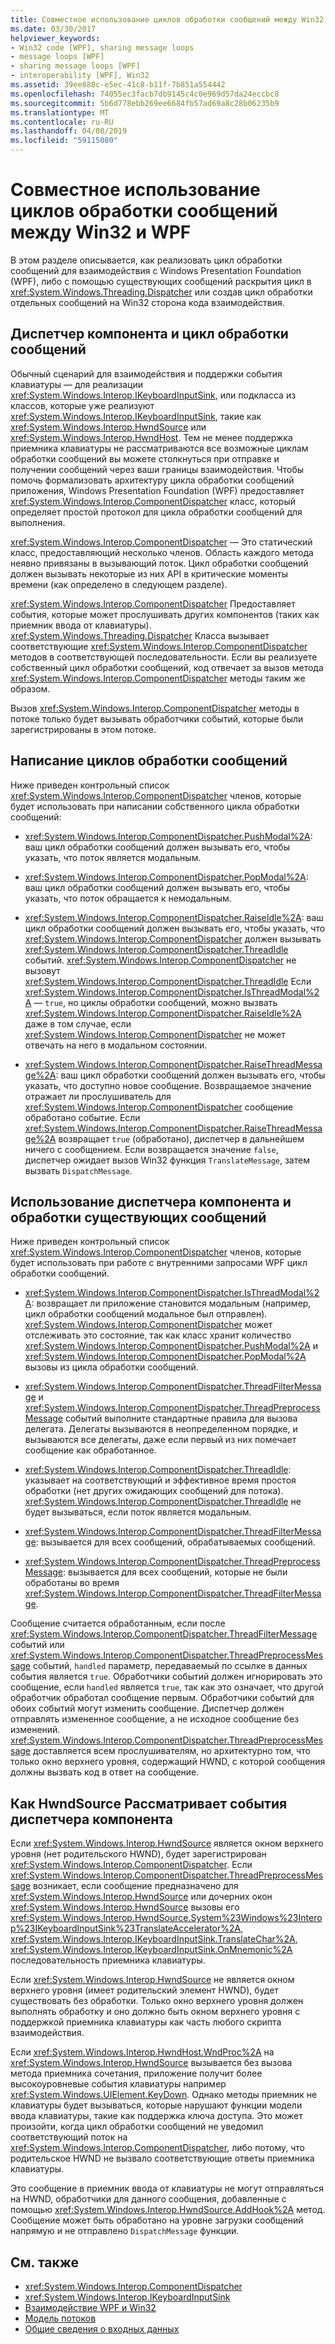 ```yaml
---
title: Совместное использование циклов обработки сообщений между Win32 и WPF
ms.date: 03/30/2017
helpviewer_keywords:
- Win32 code [WPF], sharing message loops
- message loops [WPF]
- sharing message loops [WPF]
- interoperability [WPF], Win32
ms.assetid: 39ee888c-e5ec-41c8-b11f-7b851a554442
ms.openlocfilehash: 74055ec3facb7db9145c4c0e969d57da24eccbc8
ms.sourcegitcommit: 5b6d778ebb269ee6684fb57ad69a8c28b06235b9
ms.translationtype: MT
ms.contentlocale: ru-RU
ms.lasthandoff: 04/08/2019
ms.locfileid: "59115080"
---
```

# <a name="sharing-message-loops-between-win32-and-wpf"></a>Совместное использование циклов обработки сообщений между Win32 и WPF
В этом разделе описывается, как реализовать цикл обработки сообщений для взаимодействия с Windows Presentation Foundation (WPF), либо с помощью существующих сообщений раскрытия цикл в <xref:System.Windows.Threading.Dispatcher> или создав цикл обработки отдельных сообщений на Win32 сторона кода взаимодействия.  
  
## <a name="componentdispatcher-and-the-message-loop"></a>Диспетчер компонента и цикл обработки сообщений  
 Обычный сценарий для взаимодействия и поддержки события клавиатуры — для реализации <xref:System.Windows.Interop.IKeyboardInputSink>, или подкласса из классов, которые уже реализуют <xref:System.Windows.Interop.IKeyboardInputSink>, такие как <xref:System.Windows.Interop.HwndSource> или <xref:System.Windows.Interop.HwndHost>. Тем не менее поддержка приемника клавиатуры не рассматриваются все возможные циклам обработки сообщений вы можете столкнуться при отправке и получении сообщений через ваши границы взаимодействия. Чтобы помочь формализовать архитектуру цикла обработки сообщений приложения, Windows Presentation Foundation (WPF) предоставляет <xref:System.Windows.Interop.ComponentDispatcher> класс, который определяет простой протокол для цикла обработки сообщений для выполнения.  
  
 <xref:System.Windows.Interop.ComponentDispatcher> — Это статический класс, предоставляющий несколько членов. Область каждого метода неявно привязаны в вызывающий поток. Цикл обработки сообщений должен вызывать некоторые из них API в критические моменты времени (как определено в следующем разделе).  
  
 <xref:System.Windows.Interop.ComponentDispatcher> Предоставляет события, которые может прослушивать других компонентов (таких как приемник ввода от клавиатуры). <xref:System.Windows.Threading.Dispatcher> Класса вызывает соответствующие <xref:System.Windows.Interop.ComponentDispatcher> методов в соответствующей последовательности. Если вы реализуете собственный цикл обработки сообщений, код отвечает за вызов метода <xref:System.Windows.Interop.ComponentDispatcher> методы таким же образом.  
  
 Вызов <xref:System.Windows.Interop.ComponentDispatcher> методы в потоке только будет вызывать обработчики событий, которые были зарегистрированы в этом потоке.  
  
## <a name="writing-message-loops"></a>Написание циклов обработки сообщений  
 Ниже приведен контрольный список <xref:System.Windows.Interop.ComponentDispatcher> членов, которые будет использовать при написании собственного цикла обработки сообщений:  
  
-   <xref:System.Windows.Interop.ComponentDispatcher.PushModal%2A>: ваш цикл обработки сообщений должен вызывать его, чтобы указать, что поток является модальным.  
  
-   <xref:System.Windows.Interop.ComponentDispatcher.PopModal%2A>: ваш цикл обработки сообщений должен вызывать его, чтобы указать, что поток обращается к немодальным.  
  
-   <xref:System.Windows.Interop.ComponentDispatcher.RaiseIdle%2A>: ваш цикл обработки сообщений должен вызывать его, чтобы указать, что <xref:System.Windows.Interop.ComponentDispatcher> должен вызывать <xref:System.Windows.Interop.ComponentDispatcher.ThreadIdle> событий. <xref:System.Windows.Interop.ComponentDispatcher> не вызовут <xref:System.Windows.Interop.ComponentDispatcher.ThreadIdle> Если <xref:System.Windows.Interop.ComponentDispatcher.IsThreadModal%2A> — `true`, но циклы обработки сообщений, можно вызвать <xref:System.Windows.Interop.ComponentDispatcher.RaiseIdle%2A> даже в том случае, если <xref:System.Windows.Interop.ComponentDispatcher> не может отвечать на него в модальном состоянии.  
  
-   <xref:System.Windows.Interop.ComponentDispatcher.RaiseThreadMessage%2A>: ваш цикл обработки сообщений должен вызывать его, чтобы указать, что доступно новое сообщение. Возвращаемое значение отражает ли прослушиватель для <xref:System.Windows.Interop.ComponentDispatcher> сообщение обработано событие. Если <xref:System.Windows.Interop.ComponentDispatcher.RaiseThreadMessage%2A> возвращает `true` (обработано), диспетчер в дальнейшем ничего с сообщением. Если возвращается значение `false`, диспетчер ожидает вызов Win32 функция `TranslateMessage`, затем вызвать `DispatchMessage`.  
  
## <a name="using-componentdispatcher-and-existing-message-handling"></a>Использование диспетчера компонента и обработки существующих сообщений  
 Ниже приведен контрольный список <xref:System.Windows.Interop.ComponentDispatcher> членов, которые будет использовать при работе с внутренними запросами WPF цикл обработки сообщений.  
  
-   <xref:System.Windows.Interop.ComponentDispatcher.IsThreadModal%2A>: возвращает ли приложение становится модальным (например, цикл обработки сообщений модальное был отправлен). <xref:System.Windows.Interop.ComponentDispatcher> может отслеживать это состояние, так как класс хранит количество <xref:System.Windows.Interop.ComponentDispatcher.PushModal%2A> и <xref:System.Windows.Interop.ComponentDispatcher.PopModal%2A> вызовы из цикла обработки сообщений.  
  
-   <xref:System.Windows.Interop.ComponentDispatcher.ThreadFilterMessage> и <xref:System.Windows.Interop.ComponentDispatcher.ThreadPreprocessMessage> событий выполните стандартные правила для вызова делегата. Делегаты вызываются в неопределенном порядке, и вызываются все делегаты, даже если первый из них помечает сообщение как обработанное.  
  
-   <xref:System.Windows.Interop.ComponentDispatcher.ThreadIdle>: указывает на соответствующий и эффективное время простоя обработки (нет других ожидающих сообщений для потока). <xref:System.Windows.Interop.ComponentDispatcher.ThreadIdle> не будет вызываться, если поток является модальным.  
  
-   <xref:System.Windows.Interop.ComponentDispatcher.ThreadFilterMessage>: вызывается для всех сообщений, обрабатываемых сообщений.  
  
-   <xref:System.Windows.Interop.ComponentDispatcher.ThreadPreprocessMessage>: вызывается для всех сообщений, которые не были обработаны во время <xref:System.Windows.Interop.ComponentDispatcher.ThreadFilterMessage>.  
  
 Сообщение считается обработанным, если после <xref:System.Windows.Interop.ComponentDispatcher.ThreadFilterMessage> событий или <xref:System.Windows.Interop.ComponentDispatcher.ThreadPreprocessMessage> событий, `handled` параметр, передаваемый по ссылке в данных события является `true`. Обработчики событий должен игнорировать это сообщение, если `handled` является `true`, так как это означает, что другой обработчик обработал сообщение первым. Обработчики событий для обоих событий могут изменить сообщение. Диспетчер должен отправлять измененное сообщение, а не исходное сообщение без изменений. <xref:System.Windows.Interop.ComponentDispatcher.ThreadPreprocessMessage> доставляется всем прослушивателям, но архитектурно том, что только окно верхнего уровня, содержащий HWND, с которой сообщения должны вызвать код в ответ на сообщение.  
  
## <a name="how-hwndsource-treats-componentdispatcher-events"></a>Как HwndSource Рассматривает события диспетчера компонента  
 Если <xref:System.Windows.Interop.HwndSource> является окном верхнего уровня (нет родительского HWND), будет зарегистрирован <xref:System.Windows.Interop.ComponentDispatcher>. Если <xref:System.Windows.Interop.ComponentDispatcher.ThreadPreprocessMessage> возникает, если сообщение предназначено для <xref:System.Windows.Interop.HwndSource> или дочерних окон <xref:System.Windows.Interop.HwndSource> вызовы его <xref:System.Windows.Interop.HwndSource.System%23Windows%23Interop%23IKeyboardInputSink%23TranslateAccelerator%2A>, <xref:System.Windows.Interop.IKeyboardInputSink.TranslateChar%2A>, <xref:System.Windows.Interop.IKeyboardInputSink.OnMnemonic%2A> последовательность приемника клавиатуры.  
  
 Если <xref:System.Windows.Interop.HwndSource> не является окном верхнего уровня (имеет родительский элемент HWND), будет существовать без обработки. Только окно верхнего уровня должен выполнять обработку и оно должно быть окном верхнего уровня с поддержкой приемника клавиатуры как часть любого скрипта взаимодействия.  
  
 Если <xref:System.Windows.Interop.HwndHost.WndProc%2A> на <xref:System.Windows.Interop.HwndSource> вызывается без вызова метода приемника сочетания, приложение получит более высокоуровневые события клавиатуры например <xref:System.Windows.UIElement.KeyDown>. Однако методы приемник не клавиатуры будет вызываться, которые нарушают функции модели ввода клавиатуры, такие как поддержка ключа доступа. Это может произойти, когда цикл обработки сообщений не уведомил соответствующий поток на <xref:System.Windows.Interop.ComponentDispatcher>, либо потому, что родительское HWND не вызвало соответствующие ответы приемника клавиатуры.  
  
 Это сообщение в приемник ввода от клавиатуры не могут отправляться на HWND, обработчики для данного сообщения, добавленные с помощью <xref:System.Windows.Interop.HwndSource.AddHook%2A> метод. Сообщение может быть обработано на уровне загрузки сообщений напрямую и не отправлено `DispatchMessage` функции.  
  
## <a name="see-also"></a>См. также

- <xref:System.Windows.Interop.ComponentDispatcher>
- <xref:System.Windows.Interop.IKeyboardInputSink>
- [Взаимодействие WPF и Win32](wpf-and-win32-interoperation.md)
- [Модель потоков](threading-model.md)
- [Общие сведения о входных данных](input-overview.md)
